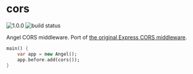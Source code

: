 # cors

![1.0.0](https://img.shields.io/badge/version-1.0.0-brightgreen.svg)
![build status](https://travis-ci.org/angel-dart/cors.svg)

Angel CORS middleware.
Port of [the original Express CORS middleware](https://github.com/expressjs/cors).

```dart
main() {
    var app = new Angel();
    app.before.add(cors());
}
```